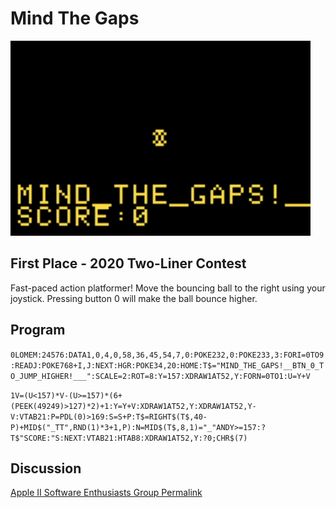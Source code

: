 # Mind The Gaps

![image](media/mind-the-gaps.gif "Mind The Gaps Screenshot")

## First Place - 2020 Two-Liner Contest

Fast-paced action platformer! Move the bouncing ball to the right using your joystick. Pressing button 0 will make the ball bounce higher.

## Program

`0LOMEM:24576:DATA1,0,4,0,58,36,45,54,7,0:POKE232,0:POKE233,3:FORI=0TO9:READJ:POKE768+I,J:NEXT:HGR:POKE34,20:HOME:T$="MIND_THE_GAPS!__BTN_0_TO_JUMP_HIGHER!___":SCALE=2:ROT=8:Y=157:XDRAW1AT52,Y:FORN=0TO1:U=Y+V`

`1V=(U<157)*V-(U>=157)*(6+(PEEK(49249)>127)*2)+1:Y=Y+V:XDRAW1AT52,Y:XDRAW1AT52,Y-V:VTAB21:P=PDL(0)>169:S=S+P:T$=RIGHT$(T$,40-P)+MID$("_TT",RND(1)*3+1,P):N=MID$(T$,8,1)="_"ANDY>=157:?T$"SCORE:"S:NEXT:VTAB21:HTAB8:XDRAW1AT52,Y:?0;CHR$(7)`

## Discussion

[Apple II Software Enthusiasts Group Permalink](https://www.facebook.com/groups/418327412201896/posts/533623624005607/)

